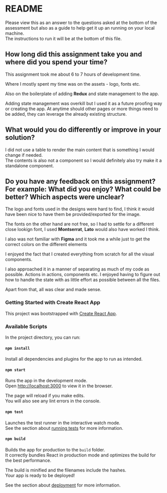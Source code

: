 # README

Please view this as an answer to the questions asked at the bottom of the assessment but also as a guide to help get it up an running on your local machine.\
The instructions to run it will be at the bottom of this file.

## How long did this assignment take you and where did you spend your time?

This assignment took me about 6 to 7 hours of development time.

Where I mostly spent my time was on the assets - logo, fonts etc.

Also on the boilerplate of adding **Redux** and state management to the app.

Adding state management was overkill but I used it as a future proofing way or creating the app. At anytime should other pages or more things need to be added, they can leverage the already existing structure.

## What would you do differently or improve in your solution?

I did not use a table to render the main content that is something I would change if needed.\
The contents is also not a component so I would definitely also try make it a standalone component.

## Do you have any feedback on this assignment? For example: What did you enjoy? What could be better? Which aspects were unclear?

The logo and fonts used in the designs were hard to find, I think it would have been nice to have them be provided/exported for the image.

The fonts on the other hand are not free, so I had to settle for a different close lookign font, I used **Montserrat**, **Lato** would also have worked I think.

I also was not familiar with **Figma** and it took me a while just to get the correct colors on the different elements

I enjoyed the fact that I created everything from scratch for all the visual components.

I also approached it in a manner of separating as much of my code as possible. Actions in actions, components etc. I enjoyed having to figure out how to handle the state with as little effort as possible between all the files.

Apart from that, all was clear and made sense.

### Getting Started with Create React App

This project was bootstrapped with [Create React App](https://github.com/facebook/create-react-app).

### Available Scripts

In the project directory, you can run:

#### `npm install`

Install all dependencies and plugins for the app to run as intended.

#### `npm start`

Runs the app in the development mode.\
Open [http://localhost:3000](http://localhost:3000) to view it in the browser.

The page will reload if you make edits.\
You will also see any lint errors in the console.

#### `npm test`

Launches the test runner in the interactive watch mode.\
See the section about [running tests](https://facebook.github.io/create-react-app/docs/running-tests) for more information.

#### `npm build`

Builds the app for production to the `build` folder.\
It correctly bundles React in production mode and optimizes the build for the best performance.

The build is minified and the filenames include the hashes.\
Your app is ready to be deployed!

See the section about [deployment](https://facebook.github.io/create-react-app/docs/deployment) for more information.
